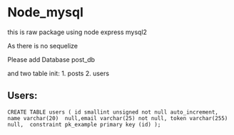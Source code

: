 # Node_mysql

this is raw package using node express mysql2

As there is no sequelize 

Please add Database post_db 

and two table init:
    1. posts
    2. users
    
## Users: 
```
CREATE TABLE users ( id smallint unsigned not null auto_increment, name varchar(20)  null,email varchar(25) not null, token varchar(255) null,  constraint pk_example primary key (id) );
```
